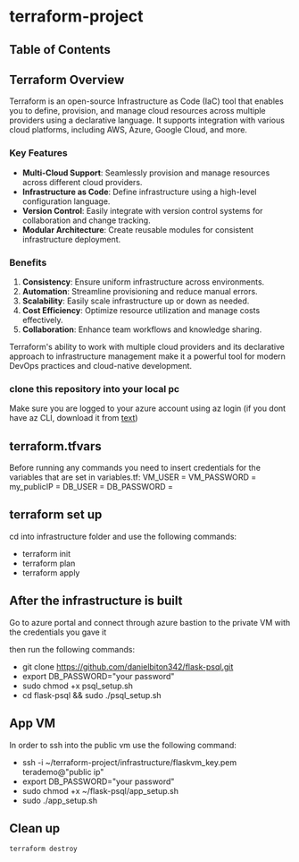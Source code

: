 # terraform-project

## Table of Contents

## Terraform Overview

Terraform is an open-source Infrastructure as Code (IaC) tool that enables you to define, provision, and manage cloud resources across multiple providers using a declarative language. It supports integration with various cloud platforms, including AWS, Azure, Google Cloud, and more.

### Key Features

- **Multi-Cloud Support**: Seamlessly provision and manage resources across different cloud providers.
- **Infrastructure as Code**: Define infrastructure using a high-level configuration language.
- **Version Control**: Easily integrate with version control systems for collaboration and change tracking.
- **Modular Architecture**: Create reusable modules for consistent infrastructure deployment.

### Benefits

1. **Consistency**: Ensure uniform infrastructure across environments.
2. **Automation**: Streamline provisioning and reduce manual errors.
3. **Scalability**: Easily scale infrastructure up or down as needed.
4. **Cost Efficiency**: Optimize resource utilization and manage costs effectively.
5. **Collaboration**: Enhance team workflows and knowledge sharing.


Terraform's ability to work with multiple cloud providers and its declarative approach to infrastructure management make it a powerful tool for modern DevOps practices and cloud-native development.


### clone this repository into your local pc
Make sure you are logged to your azure account using az login (if you dont have az CLI, download it from [text](https://learn.microsoft.com/en-us/cli/azure/install-azure-cli))


## terraform.tfvars
Before running any commands you need to insert credentials for the variables that are set in variables.tf:
VM_USER     = 
VM_PASSWORD = 
my_publicIP = 
DB_USER     = 
DB_PASSWORD = 
## terraform set up
cd into infrastructure folder and use the following commands:
-  terraform init
- terraform plan
- terraform apply


## After the infrastructure is built
Go to azure portal and connect through azure bastion to the 
private VM with the credentials you gave it

then run the following commands:
- git clone https://github.com/danielbiton342/flask-psql.git
- export DB_PASSWORD="your password"
- sudo chmod +x psql_setup.sh
- cd flask-psql && sudo ./psql_setup.sh

## App VM
In order to ssh into the public vm use the following command:
- ssh -i ~/terraform-project/infrastructure/flaskvm_key.pem terademo@"public ip"
- export DB_PASSWORD="your password"
- sudo chmod +x ~/flask-psql/app_setup.sh
- sudo ./app_setup.sh


## Clean up
```bash
terraform destroy
```

